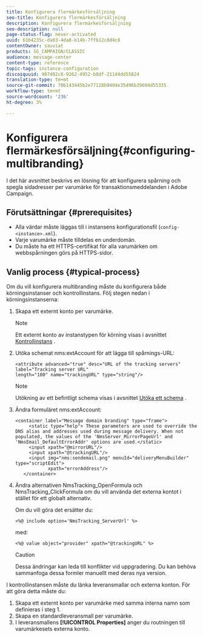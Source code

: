 ```yaml
---
title: Konfigurera flermärkesförsäljning
seo-title: Konfigurera flermärkesförsäljning
description: Konfigurera flermärkesförsäljning
seo-description: null
page-status-flag: never-activated
uuid: 61b4235c-da03-4da8-b14b-7ffb12c8d4c8
contentOwner: sauviat
products: SG_CAMPAIGN/CLASSIC
audience: message-center
content-type: reference
topic-tags: instance-configuration
discoiquuid: 907d82c8-9262-4952-b8df-21144dd55824
translation-type: tm+mt
source-git-commit: 70b143445b2e77128b9404e35d96b39694d55335
workflow-type: tm+mt
source-wordcount: '236'
ht-degree: 3%

---
```



# Konfigurera flermärkesförsäljning{#configuring-multibranding}

I det här avsnittet beskrivs en lösning för att konfigurera spårning och spegla sidadresser per varumärke för transaktionsmeddelanden i Adobe Campaign.

## Förutsättningar {#prerequisites}

* Alla värdar måste läggas till i instansens konfigurationsfil (`config-<instance>.xml`).
* Varje varumärke måste tilldelas en underdomän.
* Du måste ha ett HTTPS-certifikat för alla varumärken om webbspårningen görs på HTTPS-sidor.

## Vanlig process {#typical-process}

Om du vill konfigurera multibranding måste du konfigurera både körningsinstanser och kontrollinstans. Följ stegen nedan i körningsinstanserna:

1. Skapa ett externt konto per varumärke.

   >[!NOTE]
   >
   >Ett externt konto av instanstypen för körning visas i avsnittet [Kontrollinstans](../../message-center/using/creating-a-shared-connection.md#control-instance) .

1. Utöka schemat nms:extAccount för att lägga till spårnings-URL:

   ```
   <attribute advanced="true" desc="URL of the tracking servers" label="Tracking server URL"
   length="100" name="trackingURL" type="string"/>
   ```

   >[!NOTE]
   >
   >Utökning av ett befintligt schema visas i avsnittet [Utöka ett schema](../../configuration/using/extending-a-schema.md) .

1. Ändra formuläret nms:extAccount:

   ```
   <container label="Message domain branding" type="frame">
        <static type="help"> These parameters are used to override the DNS alias and addresses used during message delivery. When not populated, the values of the 'NmsServer_MirrorPageUrl' and 'NmsEmail_DefaultErrorAddr' options are used.</static>
        <input xpath="@mirrorURL"/>
        <input xpath="@trackingURL"/>
        <input img="nms:sendemail.png" menuId="deliveryMenuBuilder" type="scriptEdit">
               xpath="errorAddress"/>
      </container>
   ```

1. Ändra alternativen NmsTracking_OpenFormula och NmsTracking_ClickFormula om du vill använda det externa kontot i stället för ett globalt alternativ.

   Om du vill göra det ersätter du:

   ```
   <%@ include option='NmsTracking_ServerUrl' %>
   ```

   med:

   ```
   <%@ value object="provider" xpath="@trackingURL" %>
   ```

   >[!CAUTION]
   >
   >Dessa ändringar kan leda till konflikter vid uppgradering. Du kan behöva sammanfoga dessa formler manuellt med deras nya version.

I kontrollinstansen måste du länka leveransmallar och externa konton. För att göra detta måste du:

1. Skapa ett externt konto per varumärke med samma interna namn som definieras i steg 1.
1. Skapa en standardleveransmall per varumärke.
1. I leveransmallens **[!UICONTROL Properties]** anger du routningen till varumärkesets externa konto.

